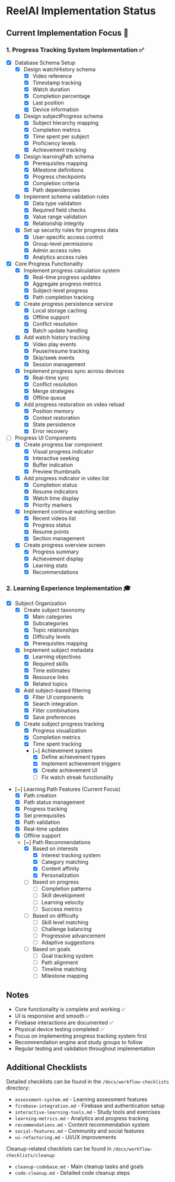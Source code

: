 # ReelAI Implementation Status

## Current Implementation Focus 🎯

### 1. Progress Tracking System Implementation ✅
- [x] Database Schema Setup
  - [x] Design watchHistory schema
    - [x] Video reference
    - [x] Timestamp tracking
    - [x] Watch duration
    - [x] Completion percentage
    - [x] Last position
    - [x] Device information
  - [x] Design subjectProgress schema
    - [x] Subject hierarchy mapping
    - [x] Completion metrics
    - [x] Time spent per subject
    - [x] Proficiency levels
    - [x] Achievement tracking
  - [x] Design learningPath schema
    - [x] Prerequisites mapping
    - [x] Milestone definitions
    - [x] Progress checkpoints
    - [x] Completion criteria
    - [x] Path dependencies
  - [x] Implement schema validation rules
    - [x] Data type validation
    - [x] Required field checks
    - [x] Value range validation
    - [x] Relationship integrity
  - [x] Set up security rules for progress data
    - [x] User-specific access control
    - [x] Group-level permissions
    - [x] Admin access rules
    - [x] Analytics access rules

- [x] Core Progress Functionality
  - [x] Implement progress calculation system
    - [x] Real-time progress updates
    - [x] Aggregate progress metrics
    - [x] Subject-level progress
    - [x] Path completion tracking
  - [x] Create progress persistence service
    - [x] Local storage caching
    - [x] Offline support
    - [x] Conflict resolution
    - [x] Batch update handling
  - [x] Add watch history tracking
    - [x] Video play events
    - [x] Pause/resume tracking
    - [x] Skip/seek events
    - [x] Session management
  - [x] Implement progress sync across devices
    - [x] Real-time sync
    - [x] Conflict resolution
    - [x] Merge strategies
    - [x] Offline queue
  - [x] Add progress restoration on video reload
    - [x] Position memory
    - [x] Context restoration
    - [x] State persistence
    - [x] Error recovery

- [ ] Progress UI Components
  - [x] Create progress bar component
    - [x] Visual progress indicator
    - [x] Interactive seeking
    - [x] Buffer indication
    - [x] Preview thumbnails
  - [x] Add progress indicator in video list
    - [x] Completion status
    - [x] Resume indicators
    - [x] Watch time display
    - [x] Priority markers
  - [x] Implement continue watching section
    - [x] Recent videos list
    - [x] Progress status
    - [x] Resume points
    - [x] Section management
  - [x] Create progress overview screen
    - [x] Progress summary
    - [x] Achievement display
    - [x] Learning stats
    - [x] Recommendations

### 2. Learning Experience Implementation 🎓
- [x] Subject Organization
  - [x] Create subject taxonomy
    - [x] Main categories
    - [x] Subcategories
    - [x] Topic relationships
    - [x] Difficulty levels
    - [x] Prerequisites mapping
  - [x] Implement subject metadata
    - [x] Learning objectives
    - [x] Required skills
    - [x] Time estimates
    - [x] Resource links
    - [x] Related topics
  - [x] Add subject-based filtering
    - [x] Filter UI components
    - [x] Search integration
    - [x] Filter combinations
    - [x] Save preferences
  - [x] Create subject progress tracking
    - [x] Progress visualization
    - [x] Completion metrics
    - [x] Time spent tracking
    - [~] Achievement system
      - [x] Define achievement types
      - [x] Implement achievement triggers
      - [x] Create achievement UI
      - [ ] Fix watch streak functionality

- [~] Learning Path Features (Current Focus)
  - [x] Path creation
  - [x] Path status management
  - [x] Progress tracking
  - [x] Set prerequisites
  - [x] Path validation
  - [x] Real-time updates
  - [x] Offline support

  - [~] Path Recommendations
    - [x] Based on interests
      - [x] Interest tracking system
      - [x] Category matching
      - [x] Content affinity
      - [x] Personalization
    - [ ] Based on progress
      - [ ] Completion patterns
      - [ ] Skill development
      - [ ] Learning velocity
      - [ ] Success metrics
    - [ ] Based on difficulty
      - [ ] Skill level matching
      - [ ] Challenge balancing
      - [ ] Progressive advancement
      - [ ] Adaptive suggestions
    - [ ] Based on goals
      - [ ] Goal tracking system
      - [ ] Path alignment
      - [ ] Timeline matching
      - [ ] Milestone mapping

## Notes
- Core functionality is complete and working ✅
- UI is responsive and smooth ✅
- Firebase interactions are documented ✅
- Physical device testing completed ✅
- Focus on implementing progress tracking system first
- Recommendation engine and study groups to follow
- Regular testing and validation throughout implementation

## Additional Checklists
Detailed checklists can be found in the `/docs/workflow-checklists` directory:
- `assessment-system.md` - Learning assessment features
- `firebase-integration.md` - Firebase and authentication setup
- `interactive-learning-tools.md` - Study tools and exercises
- `learning-metrics.md` - Analytics and progress tracking
- `recommendations.md` - Content recommendation system
- `social-features.md` - Community and social features
- `ui-refactoring.md` - UI/UX improvements

Cleanup-related checklists can be found in `/docs/workflow-checklists/cleanup`:
- `cleanup-codebase.md` - Main cleanup tasks and goals
- `code-cleanup.md` - Detailed code cleanup steps
